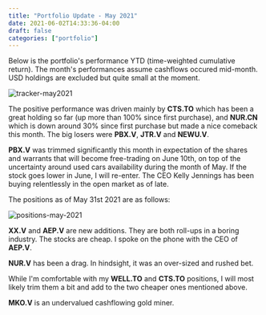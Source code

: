```yaml
---
title: "Portfolio Update - May 2021"
date: 2021-06-02T14:33:36-04:00
draft: false
categories: ["portfolio"]
---
```


Below is the portfolio's performance YTD (time-weighted cumulative return). The month's performances assume cashflows occured mid-month. USD holdings are excluded but quite small at the moment.

![tracker-may2021](/images/tracker-may2021.png)

The positive performance was driven mainly by **CTS.TO** which has been a great holding so far (up more than 100% since first purchase), and **NUR.CN** which is down around 30% since first purchase but made a nice comeback this month. The big losers were **PBX.V**, **JTR.V** and **NEWU.V**.

**PBX.V** was trimmed significantly this month in expectation of the shares and warrants that will become free-trading on June 10th, on top of the uncertainty around used cars availability during the month of May. If the stock goes lower in June, I will re-enter. The CEO Kelly Jennings has been buying relentlessly in the open market as of late.

The positions as of May 31st 2021 are as follows:

![positions-may-2021](/images/positions-may-2021.png)

**XX.V** and **AEP.V** are new additions. They are both roll-ups in a boring industry. The stocks are cheap. I spoke on the phone with the CEO of **AEP.V**.

**NUR.V** has been a drag. In hindsight, it was an over-sized and rushed bet. 

While I'm comfortable with my **WELL.TO** and **CTS.TO** positions, I will most likely trim them a bit and add to the two cheaper ones mentioned above.

**MKO.V** is an undervalued cashflowing gold miner.



